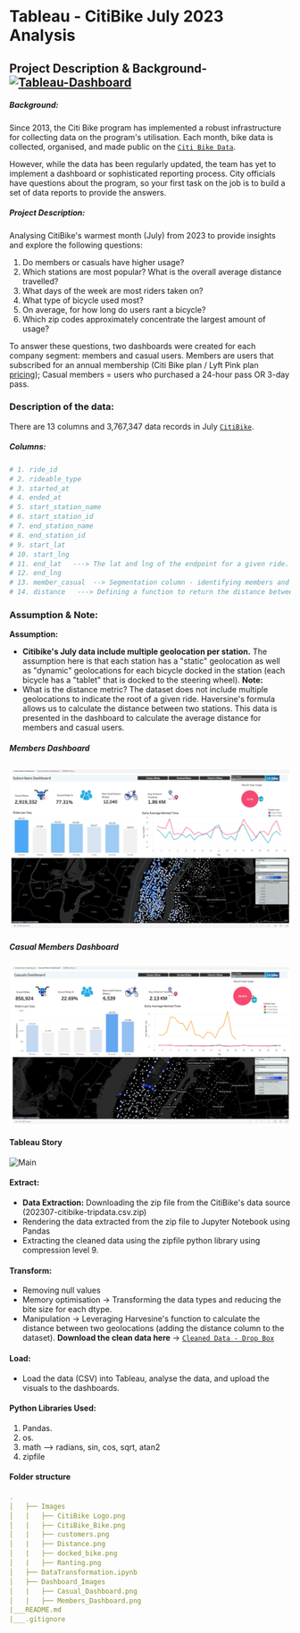 # Tableau - CitiBike July 2023 Analysis
## Project Description  & Background- [![Tableau-Dashboard](https://img.shields.io/badge/Tableau-Dashboards-black?style=flat&logo=atandt)](https://public.tableau.com/views/CitiBike_GalBeeri/CasualRidersDashboard?:language=en-US&publish=yes&:display_count=n&:origin=viz_share_link) 

##### Background:
Since 2013, the Citi Bike program has implemented a robust infrastructure for collecting data on the program's utilisation. Each month, bike data is collected, organised, and made public on the [`Citi Bike Data`](https://citibikenyc.com/system-data).

However, while the data has been regularly updated, the team has yet to implement a dashboard or sophisticated reporting process. City officials have questions about the program, so your first task on the job is to build a set of data reports to provide the answers.

##### Project Description:
Analysing CitiBike's warmest month (July) from 2023 to provide insights and explore the following questions:
1. Do members or casuals have higher usage? 
2. Which stations are most popular? What is the overall average distance travelled? 
3. What days of the week are most riders taken on? 
4. What type of bicycle used most? 
5. On average, for how long do users rant a bicycle? 
6. Which zip codes approximately concentrate the largest amount of usage? 

To answer these questions, two dashboards were created for each company segment: members and casual users. Members are users that subscribed for an annual membership (Citi Bike plan  / Lyft Pink plan [pricing](https://citibikenyc.com/pricing)); Casual members = users who purchased a 24-hour pass OR 3-day pass. 

### Description of the data: 
There are 13 columns and 3,767,347 data records in July [`CitiBike`](https://s3.amazonaws.com/tripdata/index.html). 
##### Columns: 
``` python
# 1. ride_id               
# 2. rideable_type         
# 3. started_at            
# 4. ended_at              
# 5. start_station_name    
# 6. start_station_id      
# 7. end_station_name      
# 8. end_station_id        
# 9. start_lat             
# 10. start_lng             
# 11. end_lat   ---> The lat and lng of the endpoint for a given ride.            
# 12. end_lng               
# 13. member_casual  --> Segmentation column - identifying members and casual users         
# 14. distance   ---> Defining a function to return the distance between two geolocation points given a sphere - Haversine formula
```
        
### Assumption & Note:
**Assumption:**
* **Citibike's July data include multiple geolocation per station.** The assumption here is that each station has a "static" geolocation as well as "dynamic" geolocations for each bicycle docked in the station (each bicycle has a "tablet" that is docked to the steering wheel). 
**Note:**
* What is the distance metric? The dataset does not include multiple geolocations to indicate the root of a given ride. Haversine's formula allows us to calculate the distance between two stations. This data is presented in the dashboard to calculate the average distance for members and casual users. 

##### Members Dashboard 
![members_dashboard](https://github.com/Kokolipa/Tableau_CitiBIke/blob/city_main/Dashboard_Images/Members_Dashboard.png)
----------------------------------------------------------------
##### Casual Members Dashboard 
![casual_members_dashboard](https://github.com/Kokolipa/Tableau_CitiBIke/blob/city_main/Dashboard_Images/Casual_Dashboard.png)
#### Tableau Story
![Main](https://media.giphy.com/media/v1.Y2lkPTc5MGI3NjExdmJ6eGt3dW5wdzVrY3lmYXhweXFia2V3cDlncTg0NXZnZ3RmY3lzeSZlcD12MV9pbnRlcm5hbF9naWZfYnlfaWQmY3Q9Zw/1iqC3KRYMkwlA0kfkX/giphy.gif)




#### Extract: 
* **Data Extraction:** Downloading the zip file from the CitiBike's data source (202307-citibike-tripdata.csv.zip)
* Rendering the data extracted from the zip file to Jupyter Notebook using Pandas
* Extracting the cleaned data using the zipfile python library using compression level 9. 
#### Transform: 
* Removing null values
* Memory optimisation -> Transforming the data types and reducing the bite size for each dtype.
* Manipulation -> Leveraging Harvesine's function to calculate the distance between two geolocations (adding the distance column to the dataset). 
**Download the clean data here** -> [`Cleaned Data - Drop Box`](https://www.dropbox.com/scl/fo/qq5xm11x8ejwpd5rc82z5/h?rlkey=n478zbk7g0vrfxdbzw224irnl&dl=0)
#### Load: 
* Load the data (CSV) into Tableau, analyse the data, and upload the visuals to the dashboards.


#### Python Libraries Used:
1. Pandas.
2. os. 
3. math --> radians, sin, cos, sqrt, atan2
4. zipfile 


#### Folder structure
``` yml
.
│   ├── Images 
│   |   ├── CitiBike Logo.png      
│   |   ├── CitiBike_Bike.png          
│   |   ├── customers.png         
│   |   ├── Distance.png        
│   |   ├── docked_bike.png
│   |   ├── Ranting.png       
│   ├── DataTransformation.ipynb     
│   ├── Dashboard_Images
│   |   ├── Casual_Dashboard.png      
│   |   ├── Members_Dashboard.png     
|___README.md
|___.gitignore                
``` 